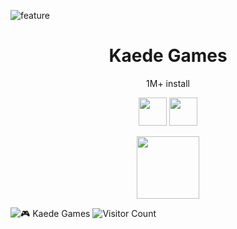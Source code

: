![feature](https://user-images.githubusercontent.com/55743370/223031613-9c2b32cf-a889-45b0-b35d-47d6bf5283de.png)

<!-- <p align="center">
  <a href="https://games.kaedeee.com"><img src="https://user-images.githubusercontent.com/55743370/223031613-9c2b32cf-a889-45b0-b35d-47d6bf5283de.png" width="100px;" /></a>
</p> -->

<h1 align="center">Kaede Games</h1>
<p align="center">1M+ install</p>

<p align="center">
  <a href="https://bit.ly/kaedapple"><img src="https://user-images.githubusercontent.com/55743370/167287228-998174e7-6b66-4725-b9eb-0ba3e894769b.png" height="45px;" /></a>
  <a href="https://bit.ly/kaedroid"><img src="https://user-images.githubusercontent.com/55743370/167287231-46761cba-3f9c-4a49-9a6b-dd61ee086d7e.png" height="45px;" /></a>
</p>

<!-- ![](https://play-lh.googleusercontent.com/IpWyp8IXKj2sC3LWqynnFQF5UR-GIV51zFA-ELF1gMcaek1b9DFIjctkp-Zr9_xQjmiW=w1440-h620)
<h2 align="center">University App</h2>
<p align="center">
  🏆 Top Edu App #94
</p> -->

<p align="center">
  <a href="https://games.kaedeee.com"><img src="https://user-images.githubusercontent.com/55743370/223034184-a7a18748-13bf-4f36-8b8e-59084f8a0f09.gif" width="100px;" /></a>
</p>

![🎮 Kaede Games](https://img.shields.io/badge/🎮%20Kaede%20Games-white.svg?style=for-the-badge&logoColor=white&labelColor=white)
![Visitor Count](https://profile-counter.glitch.me/kaedeee/count.svg)
